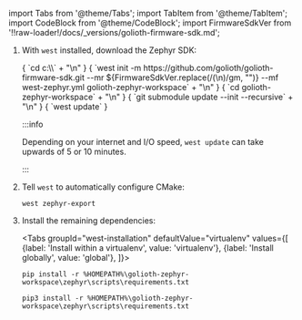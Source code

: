 import Tabs from '@theme/Tabs';
import TabItem from '@theme/TabItem';
import CodeBlock from '@theme/CodeBlock';
import FirmwareSdkVer from '!!raw-loader!/docs/_versions/golioth-firmware-sdk.md';

1. With `west` installed, download the Zephyr SDK:

    <CodeBlock language="console">
        { `cd c:\\` + "\n" }
        { `west init -m https://github.com/golioth/golioth-firmware-sdk.git --mr ${FirmwareSdkVer.replace(/(\n)/gm, "")} --mf west-zephyr.yml golioth-zephyr-workspace` + "\n" }
        { `cd golioth-zephyr-workspace` + "\n" }
        { `git submodule update --init --recursive` + "\n" }
        { `west update` }
    </CodeBlock>

    :::info

    Depending on your internet and I/O speed, `west update` can take upwards of
    5 or 10 minutes.

    :::

2. Tell `west` to automatically configure CMake:

    ```
    west zephyr-export
    ```

3. Install the remaining dependencies:

    <Tabs
    groupId="west-installation"
    defaultValue="virtualenv"
    values={[
    {label: 'Install within a virtualenv', value: 'virtualenv'},
    {label: 'Install globally', value: 'global'},
    ]}>
    <TabItem value="virtualenv">

    ```
    pip install -r %HOMEPATH%\golioth-zephyr-workspace\zephyr\scripts\requirements.txt
    ```

    </TabItem>
    <TabItem value="global">

    ```
    pip3 install -r %HOMEPATH%\golioth-zephyr-workspace\zephyr\scripts\requirements.txt
    ```

    </TabItem>
    </Tabs>
